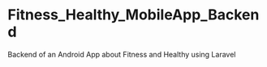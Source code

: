# Fitness_Healthy_MobileApp_Backend
Backend of an Android App about Fitness and Healthy using Laravel
